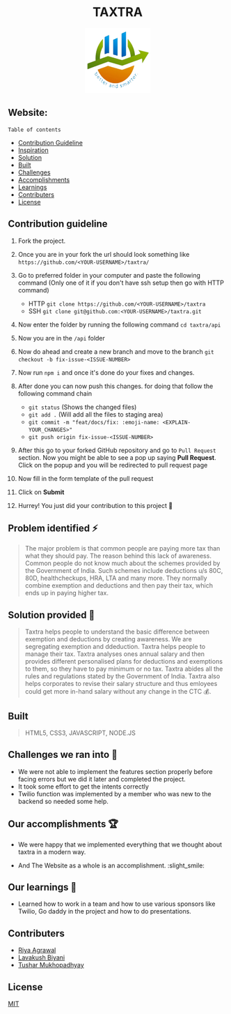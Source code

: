 
<h1 align="center">TAXTRA</h1>
<p align="center"><img src="img/logo.png" alt="Logo" width="150px" height="150px" hspace="10"/>

## Website: 
    
    Table of contents

- [Contribution Guideline](#Contribution-guideline)
- [Inspiration](#Problem-identified-⚡)
- [Solution](#Solution-provided-🚀)
- [Built](#Built)
- [Challenges](#Challenges-we-ran-into-💪)
- [Accomplishments](#Our-accomplishments-🏆)
- [Learnings](#Our-learnings-🙌)
- [Contributers](#Contributers)
- [License](#License)

   
 ## Contribution guideline

1. Fork the project.

2. Once you are in your fork the url should look something like
`https://github.com/<YOUR-USERNAME>/taxtra/`

3. Go to preferred folder in your computer and paste the following command (Only one of it if you don't have ssh setup then go with HTTP command)
   - HTTP
   `git clone https://github.com/<YOUR-USERNAME>/taxtra`
   - SSH
   `git clone git@github.com:<YOUR-USERNAME>/taxtra.git`

4. Now enter the folder by running the following command
`cd taxtra/api`

5. Now you are in the `/api` folder

6. Now do ahead and create a new branch and move to the branch
`git checkout -b fix-issue-<ISSUE-NUMBER>`

7. Now run `npm i` and once it's done do your fixes and changes.

8. After done you can now push this changes. for doing that follow the following command chain
   - `git status` (Shows the changed files)
   - `git add .` (Will add all the files to staging area)
   - `git commit -m "feat/docs/fix: :emoji-name: <EXPLAIN-YOUR_CHANGES>"`
   - `git push origin fix-issue-<ISSUE-NUMBER>`

9. After this go to your forked GitHub repository and go to `Pull Request` section. Now you might be able to see a pop up saying **Pull Request**. Click on the popup and you will be redirected to pull request page

10. Now fill in the form template of the pull request

11. Click on **Submit**

12. Hurrey! You just did your contribution to this project 🎉
    
## Problem identified ⚡
>The major problem is that common people are paying more tax than what they should pay. The reason behind this lack of awareness. Common people do not know much about the schemes provided by the Government of India. Such schemes include deductions u/s 80C, 80D, healthcheckups, HRA, LTA and many more. They normally combine exemption and deductions and then pay their tax, which ends up in paying higher tax.


## Solution provided 🚀
> Taxtra helps people to understand the basic difference between exemption and deductions by creating awareness. We are segregating exemption and ddeduction. Taxtra helps people to manage their tax. Taxtra analyses ones annual salary and then provides different personalised plans for deductions and exemptions to them, so they have to pay minimum or no tax. Taxtra abides all the rules and regulations stated by the Government of India. Taxtra also helps corporates to revise their salary structure and thus emloyees could get more in-hand salary without any change in the CTC 💰. 


## Built 
    
> HTML5, CSS3, JAVASCRIPT, NODE.JS


 ## Challenges we ran into 💪
    
- We were not able to implement the features section properly before facing errors but we did it later and completed the project.
- It took some effort to get the intents correctly
- Twilio function was implemented by a member who was new to the backend so needed some help.

## Our accomplishments 🏆
    
    
 - We were happy that we implemented everything that we thought about taxtra in a modern way.
   
 - And The Website as a whole is an accomplishment. :slight_smile:
    

 ## Our learnings 🙌
    
- Learned how to work in a team and how to use various sponsors like Twilio, Go daddy in the project and how to do presentations. 


## Contributers


- [Riya Agrawal](https://github.com/Riya500-git)
- [Lavakush Biyani](https://github.com/lavakush07)
- [Tushar Mukhopadhyay](https://github.com/snowstorm003)


## License

[MIT](https://github.com/nishanths/license/blob/master/LICENSE)


